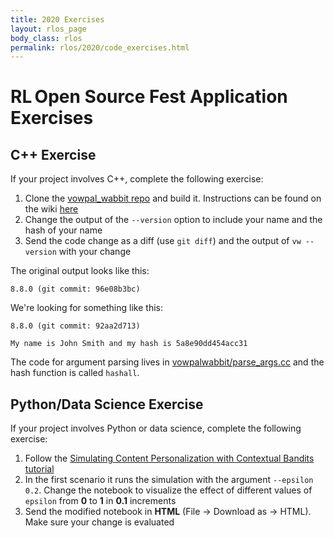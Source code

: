 ```yaml
---
title: 2020 Exercises
layout: rlos_page
body_class: rlos
permalink: rlos/2020/code_exercises.html
---
```


# RL Open Source Fest Application Exercises

## C++ Exercise
If your project involves C++, complete the following exercise:

1. Clone the [vowpal_wabbit repo](https://github.com/VowpalWabbit/vowpal_wabbit) and build it. Instructions can be found on the wiki [here](https://github.com/VowpalWabbit/vowpal_wabbit/wiki/Dependencies )
2. Change the output of the `--version` option to include your name and the hash of your name
3. Send the code change as a diff (use `git diff`) and the output of `vw --version` with your change

The original output looks like this:
```
8.8.0 (git commit: 96e08b3bc)
```
We're looking for something like this:
```
8.8.0 (git commit: 92aa2d713)

My name is John Smith and my hash is 5a8e90dd454acc31
```

The code for argument parsing lives in [vowpalwabbit/parse_args.cc](https://github.com/VowpalWabbit/vowpal_wabbit/blob/master/vowpalwabbit/parse_args.cc) and the hash function is called `hashall`.



## Python/Data Science Exercise
If your project involves Python or data science, complete the following exercise:

1. Follow the [Simulating Content Personalization with Contextual Bandits tutorial](https://vowpalwabbit.org/tutorials/cb_simulation.html)
2. In the first scenario it runs the simulation with the argument `--epsilon 0.2`. Change the notebook to visualize the effect of different values of `epsilon` from **0** to **1** in **0.1** increments
3. Send the modified notebook in **HTML** (File -> Download as -> HTML). Make sure your change is evaluated
